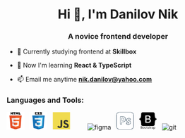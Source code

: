 <h1 align="center">Hi 👋, I'm Danilov Nik</h1>
<h3 align="center">A novice frontend developer</h3>

- 🔭 Сurrently studying frontend at **Skillbox**

- 🌱 Now I'm learning **React & TypeScript**

- 📫 Email me anytime **nik.danilov@yahoo.com**

<p align="left">
</p>

<h3 align="left">Languages and Tools:</h3>
<p align="left">
  <img src="https://raw.githubusercontent.com/devicons/devicon/master/icons/html5/html5-original-wordmark.svg" alt="html5" width="40" height="40"/>&nbsp&nbsp
  <img src="https://raw.githubusercontent.com/devicons/devicon/master/icons/css3/css3-original-wordmark.svg" alt="css3" width="40" height="40"/>&nbsp&nbsp
  <img src="https://raw.githubusercontent.com/devicons/devicon/master/icons/javascript/javascript-original.svg" alt="javascript" width="40" height="40"/>&nbsp&nbsp
  &nbsp&nbsp&nbsp&nbsp&nbsp&nbsp
  <img src="https://www.vectorlogo.zone/logos/figma/figma-icon.svg" alt="figma" width="40" height="40"/>&nbsp&nbsp
  <img src="https://raw.githubusercontent.com/devicons/devicon/master/icons/photoshop/photoshop-line.svg" alt="photoshop" width="40" height="40"/>&nbsp&nbsp
  <img src="https://raw.githubusercontent.com/devicons/devicon/master/icons/bootstrap/bootstrap-plain-wordmark.svg" alt="bootstrap" width="40" height="40"/>&nbsp&nbsp
  <img src="https://www.vectorlogo.zone/logos/git-scm/git-scm-icon.svg" alt="git" width="40" height="40"/>&nbsp&nbsp
</p>
